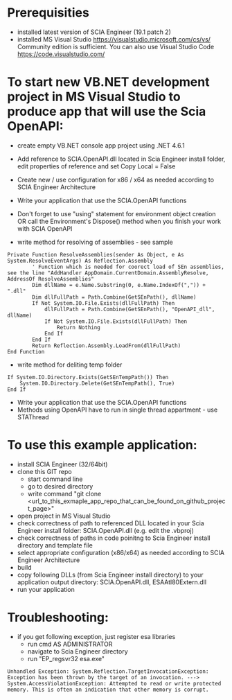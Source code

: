 # Prerequisities
- installed latest version of SCIA Engineer (19.1 patch 2)
- installed MS Visual Studio https://visualstudio.microsoft.com/cs/vs/ Community edition is sufficient. You can also use Visual Studio Code https://code.visualstudio.com/

# To start new VB.NET development project in MS Visual Studio to produce app that will use the Scia OpenAPI:
- create empty VB.NET console app project using .NET 4.6.1
- Add reference to SCIA.OpenAPI.dll located in Scia Engineer install folder, edit properties of reference and set Copy Local = False
- Create new / use configuration for x86 / x64 as needed according to SCIA Engineer Architecture

- Write your application that use the SCIA.OpenAPI functions
- Don't forget to use "using" statement for environment object creation OR call the Environment's Dispose() method when you finish your work with SCIA OpenAPI
- write method for resolving of assemblies - see sample 
```vb.net
Private Function ResolveAssemblies(sender As Object, e As System.ResolveEventArgs) As Reflection.Assembly
        ' Function which is needed for coorect load of SEn assemblies, see the line "AddHandler AppDomain.CurrentDomain.AssemblyResolve, AddressOf ResolveAssemblies"
        Dim dllName = e.Name.Substring(0, e.Name.IndexOf(",")) + ".dll"
        Dim dllFullPath = Path.Combine(GetSEnPath(), dllName)
        If Not System.IO.File.Exists(dllFullPath) Then
            dllFullPath = Path.Combine(GetSEnPath(), "OpenAPI_dll", dllName)
            If Not System.IO.File.Exists(dllFullPath) Then
                Return Nothing
            End If
        End If
        Return Reflection.Assembly.LoadFrom(dllFullPath)
End Function
```
- write method for deliting temp folder
```vb.net
If System.IO.Directory.Exists(GetSEnTempPath()) Then
	System.IO.Directory.Delete(GetSEnTempPath(), True)
End If
```
- Write your application that use the SCIA.OpenAPI functions
- Methods using OpenAPI have to run in single thread appartment - use STAThread

# To use this example application:
- install SCIA Engineer (32/64bit)
- clone this GIT repo
  - start command line
  - go to desired directory
  - write command "git clone <url_to_this_exmaple_app_repo_that_can_be_found_on_github_project_page>"
- open project in MS Visual Studio
- check correctness of path to referenced DLL located in your Scia Engineer install folder: SCIA.OpenAPI.dll (e.g. edit the .vbproj)
- check correctness of paths in code poinitng to Scia Engineer install directory and template file
- select appropriate configuration (x86/x64) as needed according to SCIA Engineer Architecture
- build
- copy following DLLs (from Scia Engineer install directory) to your application output directory: SCIA.OpenAPI.dll, ESAAtl80Extern.dll
- run your application

# Troubleshooting:
* if you get following exception, just register esa libraries
	* run cmd AS ADMINISTRATOR
	* navigate to Scia Engineer directory
	* run "EP_regsvr32 esa.exe"
```
Unhandled Exception: System.Reflection.TargetInvocationException: Exception has been thrown by the target of an invocation. ---> System.AccessViolationException: Attempted to read or write protected memory. This is often an indication that other memory is corrupt.
```

